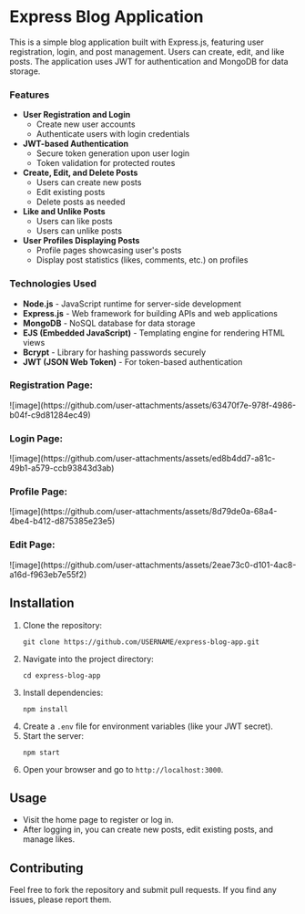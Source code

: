 <h1>Express Blog Application</h1>

This is a simple blog application built with Express.js, featuring user registration, login, and post management. Users can create, edit, and like posts. The application uses JWT for authentication and MongoDB for data storage.

<h3>Features</h3>
<ul>
        <li><strong>User Registration and Login</strong>
            <ul>
                <li>Create new user accounts</li>
                <li>Authenticate users with login credentials</li>
            </ul>
        </li>
        <li><strong>JWT-based Authentication</strong>
            <ul>
                <li>Secure token generation upon user login</li>
                <li>Token validation for protected routes</li>
            </ul>
        </li>
        <li><strong>Create, Edit, and Delete Posts</strong>
            <ul>
                <li>Users can create new posts</li>
                <li>Edit existing posts</li>
                <li>Delete posts as needed</li>
            </ul>
        </li>
        <li><strong>Like and Unlike Posts</strong>
            <ul>
                <li>Users can like posts</li>
                <li>Users can unlike posts</li>
            </ul>
        </li>
        <li><strong>User Profiles Displaying Posts</strong>
            <ul>
                <li>Profile pages showcasing user's posts</li>
                <li>Display post statistics (likes, comments, etc.) on profiles</li>
            </ul>
        </li>
    </ul>

<h3>Technologies Used</h3>
<ul>
        <li><strong>Node.js</strong> - JavaScript runtime for server-side development</li>
        <li><strong>Express.js</strong> - Web framework for building APIs and web applications</li>
        <li><strong>MongoDB</strong> - NoSQL database for data storage</li>
        <li><strong>EJS (Embedded JavaScript)</strong> - Templating engine for rendering HTML views</li>
        <li><strong>Bcrypt</strong> - Library for hashing passwords securely</li>
        <li><strong>JWT (JSON Web Token)</strong> - For token-based authentication</li>
    </ul>

<h3>Registration Page:</h3>
![image](https://github.com/user-attachments/assets/63470f7e-978f-4986-b04f-c9d81284ec49)

<h3>Login Page:</h3>
![image](https://github.com/user-attachments/assets/ed8b4dd7-a81c-49b1-a579-ccb93843d3ab)

<h3>Profile Page:</h3>
![image](https://github.com/user-attachments/assets/8d79de0a-68a4-4be4-b412-d875385e23e5)

<h3>Edit Page:</h3>
![image](https://github.com/user-attachments/assets/2eae73c0-d101-4ac8-a16d-f963eb7e55f2)

<h2>Installation</h2>
<ol>
    <li>Clone the repository:</li>
    <pre><code>git clone https://github.com/USERNAME/express-blog-app.git</code></pre>
    <li>Navigate into the project directory:</li>
    <pre><code>cd express-blog-app</code></pre>
    <li>Install dependencies:</li>
    <pre><code>npm install</code></pre>
    <li>Create a <code>.env</code> file for environment variables (like your JWT secret).</li>
    <li>Start the server:</li>
    <pre><code>npm start</code></pre>
    <li>Open your browser and go to <code>http://localhost:3000</code>.</li>
</ol>

## Usage
- Visit the home page to register or log in.
- After logging in, you can create new posts, edit existing posts, and manage likes.

## Contributing
Feel free to fork the repository and submit pull requests. If you find any issues, please report them.
